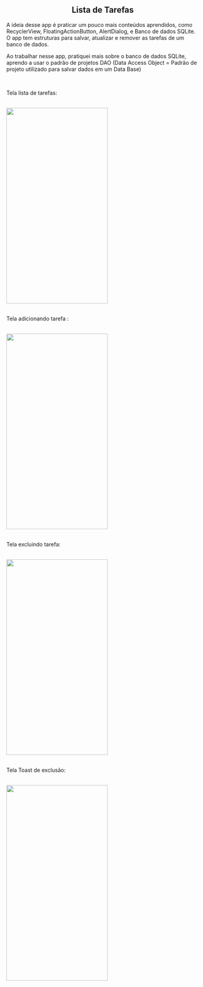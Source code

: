 <h2 align="center">Lista de Tarefas</h2>

<p>A ideia desse app é praticar um pouco mais conteúdos aprendidos, como RecyclerView,
FloatingActionButton, AlertDialog, e Banco de dados SQLite.
O app tem estruturas para salvar, atualizar e remover as tarefas de um banco de dados.
</p>
<p>Ao trabalhar nesse app, pratiquei mais sobre o banco de dados SQLite, aprendo a usar o
padrão de projetos DAO (Data Access Object = Padrão de projeto utilizado para salvar dados em um Data Base)</p>
<br>

<p>Tela lista de tarefas:</p><br>
<div>
  <img align="center" height="512" width="265" src="https://i.ibb.co/r6RvhL4/lista-1.png">
 </div>
 <br>

 <p>Tela adicionando tarefa :</p><br>
 <div>
   <img align="center" height="512" width="265" src="https://i.ibb.co/JmkhGGb/lista-2.png">
  </div>

  <br>
  <p>Tela excluindo tarefa:</p><br>
   <div>
     <img align="center" height="512" width="265" src="https://i.ibb.co/Wsc39x4/lista-3.png">
    </div>
<br>
  <p>Tela Toast de exclusão:</p><br>
   <div>
     <img align="center" height="512" width="265" src="https://i.ibb.co/19MDZr9/lista-4.png">
    </div>